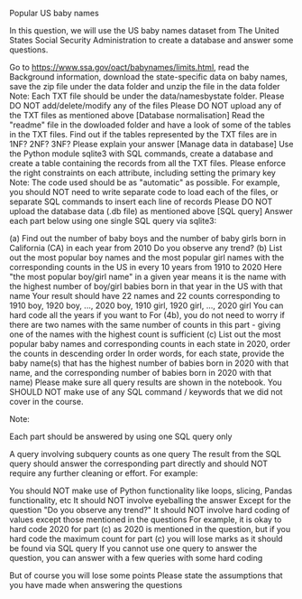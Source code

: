 Popular US baby names

In this question, we will use the US baby names dataset from The United States Social Security Administration to create a database and answer some questions.

Go to https://www.ssa.gov/oact/babynames/limits.html, read the Background information, download the state-specific data on baby names, save the zip file under the data folder and unzip the file in the data folder
Note:
Each TXT file should be under the data/namesbystate folder. Please DO NOT add/delete/modify any of the files
Please DO NOT upload any of the TXT files as mentioned above
[Database normalisation] Read the "readme" file in the dowloaded folder and have a look of some of the tables in the TXT files. Find out if the tables represented by the TXT files are in 1NF? 2NF? 3NF? Please explain your answer
[Manage data in database] Use the Python module sqlite3 with SQL commands, create a database and create a table containing the records from all the TXT files. Please enforce the right constraints on each attribute, including setting the primary key
Note:
The code used should be as "automatic" as possible. For example, you should NOT need to write separate code to load each of the files, or separate SQL commands to insert each line of records
Please DO NOT upload the database data (.db file) as mentioned above
[SQL query] Answer each part below using one single SQL query via sqlite3:

(a) Find out the number of baby boys and the number of baby girls born in California (CA) in each year from 2010
Do you observe any trend?
(b) List out the most popular boy names and the most popular girl names with the corresponding counts in the US in every 10 years from 1910 to 2020
Here "the most popular boy/girl name" in a given year means it is the name with the highest number of boy/girl babies born in that year in the US with that name
Your result should have 22 names and 22 counts corresponding to 1910 boy, 1920 boy, ..., 2020 boy, 1910 girl, 1920 girl, ..., 2020 girl
You can hard code all the years if you want to
For (4b), you do not need to worry if there are two names with the same number of counts in this part - giving one of the names with the highest count is sufficient
(c) List out the most popular baby names and corresponding counts in each state in 2020, order the counts in descending order
In order words, for each state, provide the baby name(s) that has the highest number of babies born in 2020 with that name, and the corresponding number of babies born in 2020 with that name)
Please make sure all query results are shown in the notebook. You SHOULD NOT make use of any SQL command / keywords that we did not cover in the course.

Note:

Each part should be answered by using one SQL query only

A query involving subquery counts as one query
The result from the SQL query should answer the corresponding part directly and should NOT require any further cleaning or effort. For example:

You should NOT make use of Python functionality like loops, slicing, Pandas functionality, etc
It should NOT involve eyeballing the answer
Except for the question "Do you observe any trend?"
It should NOT involve hard coding of values except those mentioned in the questions
For example, it is okay to hard code 2020 for part (c) as 2020 is mentioned in the question, but if you hard code the maximum count for part (c) you will lose marks as it should be found via SQL query
If you cannot use one query to answer the question, you can answer with a few queries with some hard coding

But of course you will lose some points
Please state the assumptions that you have made when answering the questions
